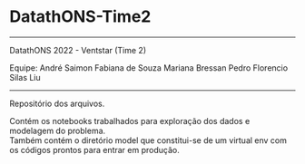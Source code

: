 # DatathONS-Time2

---
DatathONS 2022 - Ventstar (Time 2)

Equipe:
André Saimon
Fabiana de Souza
Mariana Bressan
Pedro Florencio
Silas Liu

---

Repositório dos arquivos.

Contém os notebooks trabalhados para exploração dos dados e modelagem do problema.<br>
Também contém o diretório model que constitui-se de um virtual env com os códigos prontos para entrar em produção.
